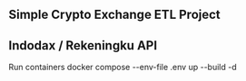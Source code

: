 ## Simple Crypto Exchange ETL Project
## Indodax / Rekeningku API

Run containers
docker compose --env-file .env up --build -d
